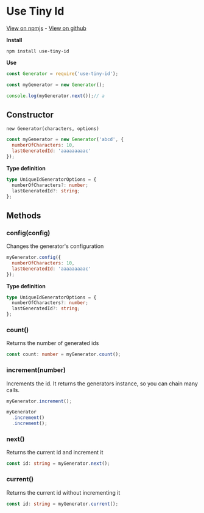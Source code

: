 # Use Tiny Id

[View on npmjs](https://www.npmjs.com/package/use-tiny-id) - [View on github](https://github.com/ntillier/Use-tiny-id)

**Install**
```
npm install use-tiny-id
```

**Use**
```js
const Generator = require('use-tiny-id');

const myGenerator = new Generator();

console.log(myGenerator.next());// a
```

## Constructor
`new Generator(characters, options)`
```js
const myGenerator = new Generator('abcd', {
  numberOfCharacters: 10,
  lastGeneratedId: 'aaaaaaaaac'
});
```

**Type definition**
```ts
type UniqueIdGeneratorOptions = {
  numberOfCharacters?: number;
  lastGeneratedId?: string;
};
```

## Methods

### config(config)
Changes the generator's configuration
```js
myGenerator.config({
  numberOfCharacters: 10,
  lastGeneratedId: 'aaaaaaaaac'
});
```

**Type definition**
```ts
type UniqueIdGeneratorOptions = {
  numberOfCharacters?: number;
  lastGeneratedId?: string;
};
```

### count()
Returns the number of generated ids
```ts
const count: number = myGenerator.count();
```

### increment(number)
Increments the id. It returns the generators instance, so you can chain many calls.
```ts
myGenerator.increment();

myGenerator
  .increment()
  .increment();
```

### next()
Returns the current id and increment it
```ts
const id: string = myGenerator.next();
```

### current()
Returns the current id without incrementing it
```ts
const id: string = myGenerator.current();
```